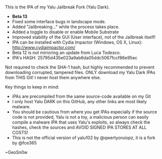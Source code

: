 This is the IPA of my Yalu Jailbreak Fork (Yalu Dark).

* <b>Beta 13</b>
* Fixed some interface bugs in landscape mode.
* Added "Jailbreaking..." while the process takes place.
* Added a toggle to disable or enable Mobile Substrate
* Improved stability of the GUI (User interface), not of the Jailbreak itself!
* IPA can be installed with Cydia Impactor (Windows, OS X, Linux): http://www.cydiaimpactor.com/
* Beta 12 is not mirroring an update from Luca Todesco.
* IPA's HASH: 25795d435e023a9ab6da05ddc5067fccf86e95ec

Not required to check the SHA-1 hash, but highly recommended to prevent downloading corrupted, tampered files. ONLY download my Yalu Dark IPAs from THIS Git! I never host them anywhere else.

Key things to keep in mind:

* iPAs are precompiled from the same source-code available on my Git
* I only host Yalu DARK on this GitHub, any other links are most likely malware.
* You should be cautious from where you get IPAs especially if the source code is not provided, Yalu is not a toy, a malicious person can easily compile a malware IPA that uses Yalu's exploits, so always check the hashes, check the sources and AVOID SIGNED IPA STORES AT ALL COSTS!
* This is not the official version of yalu102 by @qwertyoruiopz, it is a fork by @fce365

~GeoSn0w

